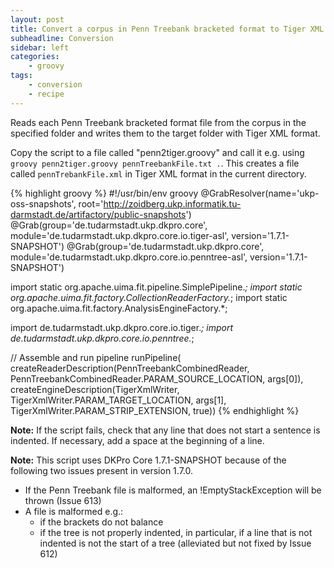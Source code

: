 ```yaml
---
layout: post
title: Convert a corpus in Penn Treebank bracketed format to Tiger XML
subheadline: Conversion
sidebar: left
categories:
    - groovy
tags:
    - conversion
    - recipe
---
```


Reads each Penn Treebank bracketed format file from the corpus in the specified folder and writes them to the target folder with Tiger XML format.

Copy the script to a file called "penn2tiger.groovy" and call it e.g. using `groovy penn2tiger.groovy pennTreebankFile.txt .`. This creates a file called `pennTrebankFile.xml` in Tiger XML format in the current directory.

{% highlight groovy %}
#!/usr/bin/env groovy
@GrabResolver(name='ukp-oss-snapshots',
     root='http://zoidberg.ukp.informatik.tu-darmstadt.de/artifactory/public-snapshots')
@Grab(group='de.tudarmstadt.ukp.dkpro.core', 
  module='de.tudarmstadt.ukp.dkpro.core.io.tiger-asl', 
  version='1.7.1-SNAPSHOT')
@Grab(group='de.tudarmstadt.ukp.dkpro.core', 
  module='de.tudarmstadt.ukp.dkpro.core.io.penntree-asl', 
  version='1.7.1-SNAPSHOT')
 
import static org.apache.uima.fit.pipeline.SimplePipeline.*;
import static org.apache.uima.fit.factory.CollectionReaderFactory.*;
import static org.apache.uima.fit.factory.AnalysisEngineFactory.*;

import de.tudarmstadt.ukp.dkpro.core.io.tiger.*;
import de.tudarmstadt.ukp.dkpro.core.io.penntree.*;
 
// Assemble and run pipeline
runPipeline(
  createReaderDescription(PennTreebankCombinedReader,
    PennTreebankCombinedReader.PARAM_SOURCE_LOCATION, args[0]),
  createEngineDescription(TigerXmlWriter,
    TigerXmlWriter.PARAM_TARGET_LOCATION, args[1],
    TigerXmlWriter.PARAM_STRIP_EXTENSION, true))
{% endhighlight %}

**Note:** If the script fails, check that any line that does not start a sentence is indented. If necessary, add a space at the beginning of a line.

**Note:** This script uses DKPro Core 1.7.1-SNAPSHOT because of the following two issues present in version 1.7.0.

   * If the Penn Treebank file is malformed, an !EmptyStackException will be thrown (Issue 613)
   * A file is malformed e.g.:
      * if the brackets do not balance
      * if the tree is not properly indented, in particular, if a line that is not indented is not the start of a tree (alleviated but not fixed by Issue 612)